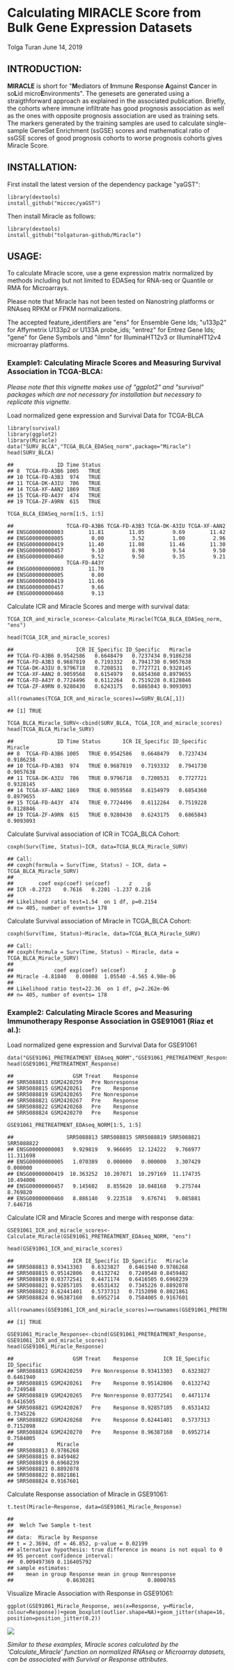 Calculating MIRACLE Score from Bulk Gene Expression Datasets
================
Tolga Turan
June 14, 2019

INTRODUCTION:
-------------

**MIRACLE** is short for "**M**ediators of **I**mmune **R**esponse **A**gainst **C**ancer in so**L**id micro**E**nvironments". The genesets are generated using a straigthforward approach as explained in the associated publication. Briefly, the cohorts where immune infiltrate has good prognosis association as well as the ones with opposite prognosis association are used as training sets. The markers generated by the training samples are used to calculate single-sample GeneSet Enrichment (ssGSE) scores and mathematical ratio of ssGSE scores of good prognosis cohorts to worse prognosis cohorts gives Miracle Score.

INSTALLATION:
-------------

First install the latest version of the dependency package "yaGST":

``` {.r}
library(devtools)
install_github("miccec/yaGST")
```

Then install Miracle as follows:

``` {.r}
library(devtools)
install_github("tolgaturan-github/Miracle")
```

USAGE:
------

To calculate Miracle score, use a gene expression matrix normalized by methods including but not limited to EDASeq for RNA-seq or Quantile or RMA for Microarrays.

Please note that Miracle has not been tested on Nanostring platforms or RNAseq RPKM or FPKM normalizations.

The accepted feature\_identifiers are "ens" for Ensemble Gene Ids; "u133p2" for Affymetrix U133p2 or U133A probe\_ids; "entrez" for Entrez Gene Ids; "gene" for Gene Symbols and "ilmn" for IlluminaHT12v3 or IlluminaHT12v4 microarray platforms.

### Example1: Calculating Miracle Scores and Measuring Survival Association in TCGA-BLCA:

*Please note that this vignette makes use of "ggplot2" and "survival" packages which are not necessary for installation but necessary to replicate this vignette.*

Load normalized gene expression and Survival Data for TCGA-BLCA

``` {.r}
library(survival)
library(ggplot2)
library(Miracle)
data("SURV_BLCA","TCGA_BLCA_EDASeq_norm",package="Miracle") 
head(SURV_BLCA)
```

    ##              ID Time Status
    ## 8  TCGA-FD-A3B6 1005   TRUE
    ## 10 TCGA-FD-A3B3  974   TRUE
    ## 11 TCGA-DK-A3IU  706   TRUE
    ## 14 TCGA-XF-AAN2 1869   TRUE
    ## 15 TCGA-FD-A43Y  474   TRUE
    ## 19 TCGA-ZF-A9RN  615   TRUE

``` {.r}
TCGA_BLCA_EDASeq_norm[1:5, 1:5]
```

    ##                 TCGA-FD-A3B6 TCGA-FD-A3B3 TCGA-DK-A3IU TCGA-XF-AAN2
    ## ENSG00000000003        11.81        11.05         9.69        11.42
    ## ENSG00000000005         0.00         3.52         1.00         2.96
    ## ENSG00000000419        11.40        11.08        11.46        11.30
    ## ENSG00000000457         9.10         8.98         9.54         9.50
    ## ENSG00000000460         9.52         9.50         9.35         9.21
    ##                 TCGA-FD-A43Y
    ## ENSG00000000003        11.70
    ## ENSG00000000005         0.00
    ## ENSG00000000419        11.66
    ## ENSG00000000457         9.66
    ## ENSG00000000460         9.13

Calculate ICR and Miracle Scores and merge with survival data:

``` {.r}
TCGA_ICR_and_miracle_scores<-Calculate_Miracle(TCGA_BLCA_EDASeq_norm, "ens")
```

``` {.r}
head(TCGA_ICR_and_miracle_scores)
```

    ##                    ICR IE_Specific ID_Specific   Miracle
    ## TCGA-FD-A3B6 0.9542586   0.6648479   0.7237434 0.9186238
    ## TCGA-FD-A3B3 0.9687819   0.7193332   0.7941730 0.9057638
    ## TCGA-DK-A3IU 0.9796718   0.7208531   0.7727721 0.9328145
    ## TCGA-XF-AAN2 0.9059568   0.6154979   0.6854360 0.8979655
    ## TCGA-FD-A43Y 0.7724496   0.6112264   0.7519228 0.8128846
    ## TCGA-ZF-A9RN 0.9280430   0.6243175   0.6865843 0.9093093

``` {.r}
all(rownames(TCGA_ICR_and_miracle_scores)==SURV_BLCA[,1])
```

    ## [1] TRUE

``` {.r}
TCGA_BLCA_Miracle_SURV<-cbind(SURV_BLCA, TCGA_ICR_and_miracle_scores)
head(TCGA_BLCA_Miracle_SURV)
```

    ##              ID Time Status       ICR IE_Specific ID_Specific   Miracle
    ## 8  TCGA-FD-A3B6 1005   TRUE 0.9542586   0.6648479   0.7237434 0.9186238
    ## 10 TCGA-FD-A3B3  974   TRUE 0.9687819   0.7193332   0.7941730 0.9057638
    ## 11 TCGA-DK-A3IU  706   TRUE 0.9796718   0.7208531   0.7727721 0.9328145
    ## 14 TCGA-XF-AAN2 1869   TRUE 0.9059568   0.6154979   0.6854360 0.8979655
    ## 15 TCGA-FD-A43Y  474   TRUE 0.7724496   0.6112264   0.7519228 0.8128846
    ## 19 TCGA-ZF-A9RN  615   TRUE 0.9280430   0.6243175   0.6865843 0.9093093

Calculate Survival association of ICR in TCGA\_BLCA Cohort:

``` {.r}
coxph(Surv(Time, Status)~ICR, data=TCGA_BLCA_Miracle_SURV)
```

    ## Call:
    ## coxph(formula = Surv(Time, Status) ~ ICR, data = TCGA_BLCA_Miracle_SURV)
    ## 
    ##        coef exp(coef) se(coef)      z     p
    ## ICR -0.2723    0.7616   0.2201 -1.237 0.216
    ## 
    ## Likelihood ratio test=1.54  on 1 df, p=0.2154
    ## n= 405, number of events= 178

Calculate Survival association of Miracle in TCGA\_BLCA Cohort:

``` {.r}
coxph(Surv(Time, Status)~Miracle, data=TCGA_BLCA_Miracle_SURV)
```

    ## Call:
    ## coxph(formula = Surv(Time, Status) ~ Miracle, data = TCGA_BLCA_Miracle_SURV)
    ## 
    ##             coef exp(coef) se(coef)      z        p
    ## Miracle -4.81840   0.00808  1.05540 -4.565 4.98e-06
    ## 
    ## Likelihood ratio test=22.36  on 1 df, p=2.262e-06
    ## n= 405, number of events= 178

### Example2: Calculating Miracle Scores and Measuring Immunotherapy Response Association in GSE91061 (Riaz et al.):

Load normalized gene expression and Survival Data for GSE91061

``` {.r}
data("GSE91061_PRETREATMENT_EDAseq_NORM","GSE91061_PRETREATMENT_Response",package="Miracle")
head(GSE91061_PRETREATMENT_Response)
```

    ##                   GSM Treat    Response
    ## SRR5088813 GSM2420259   Pre Nonresponse
    ## SRR5088815 GSM2420261   Pre    Response
    ## SRR5088819 GSM2420265   Pre Nonresponse
    ## SRR5088821 GSM2420267   Pre    Response
    ## SRR5088822 GSM2420268   Pre    Response
    ## SRR5088824 GSM2420270   Pre    Response

``` {.r}
GSE91061_PRETREATMENT_EDAseq_NORM[1:5, 1:5]
```

    ##                 SRR5088813 SRR5088815 SRR5088819 SRR5088821 SRR5088822
    ## ENSG00000000003   9.929819   9.966695  12.124222   9.766977  11.311698
    ## ENSG00000000005   1.070389   0.000000   0.000000   3.307429   0.000000
    ## ENSG00000000419  10.363252  10.207071  10.297169  11.174735  10.494006
    ## ENSG00000000457   9.145602   8.855620  10.048168   9.275744   8.769820
    ## ENSG00000000460   8.886140   9.223518   9.676741   9.085881   7.646716

Calculate ICR and Miracle Scores and merge with response data:

``` {.r}
GSE91061_ICR_and_miracle_scores<-Calculate_Miracle(GSE91061_PRETREATMENT_EDAseq_NORM, "ens")
```

``` {.r}
head(GSE91061_ICR_and_miracle_scores)
```

    ##                   ICR IE_Specific ID_Specific   Miracle
    ## SRR5088813 0.93413303   0.6323827   0.6461940 0.9786268
    ## SRR5088815 0.95142806   0.6132742   0.7249548 0.8459482
    ## SRR5088819 0.03772541   0.4471174   0.6416505 0.6968239
    ## SRR5088821 0.92857105   0.6531432   0.7345226 0.8892078
    ## SRR5088822 0.62441401   0.5737313   0.7152098 0.8021861
    ## SRR5088824 0.96387160   0.6952714   0.7584005 0.9167601

``` {.r}
all(rownames(GSE91061_ICR_and_miracle_scores)==rownames(GSE91061_PRETREATMENT_Response))
```

    ## [1] TRUE

``` {.r}
GSE91061_Miracle_Response<-cbind(GSE91061_PRETREATMENT_Response, GSE91061_ICR_and_miracle_scores)
head(GSE91061_Miracle_Response)
```

    ##                   GSM Treat    Response        ICR IE_Specific ID_Specific
    ## SRR5088813 GSM2420259   Pre Nonresponse 0.93413303   0.6323827   0.6461940
    ## SRR5088815 GSM2420261   Pre    Response 0.95142806   0.6132742   0.7249548
    ## SRR5088819 GSM2420265   Pre Nonresponse 0.03772541   0.4471174   0.6416505
    ## SRR5088821 GSM2420267   Pre    Response 0.92857105   0.6531432   0.7345226
    ## SRR5088822 GSM2420268   Pre    Response 0.62441401   0.5737313   0.7152098
    ## SRR5088824 GSM2420270   Pre    Response 0.96387160   0.6952714   0.7584005
    ##              Miracle
    ## SRR5088813 0.9786268
    ## SRR5088815 0.8459482
    ## SRR5088819 0.6968239
    ## SRR5088821 0.8892078
    ## SRR5088822 0.8021861
    ## SRR5088824 0.9167601

Calculate Response association of Miracle in GSE91061:

``` {.r}
t.test(Miracle~Response, data=GSE91061_Miracle_Response)
```

    ## 
    ##  Welch Two Sample t-test
    ## 
    ## data:  Miracle by Response
    ## t = 2.3694, df = 46.852, p-value = 0.02199
    ## alternative hypothesis: true difference in means is not equal to 0
    ## 95 percent confidence interval:
    ##  0.009497369 0.116405792
    ## sample estimates:
    ##    mean in group Response mean in group Nonresponse 
    ##                 0.8630281                 0.8000765

Visualize Miracle Association with Response in GSE91061:

``` {.r}
ggplot(GSE91061_Miracle_Response, aes(x=Response, y=Miracle, colour=Response))+geom_boxplot(outlier.shape=NA)+geom_jitter(shape=16, position=position_jitter(0.2))
```

![](README_files/figure-markdown_github/Visualize_response_association_Miracle-1.png)

*Similar to these examples, Miracle scores calculated by the 'Calculate\_Miracle' function on normalized RNAseq or Microarray datasets, can be associated with Survival or Response attributes.*

